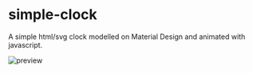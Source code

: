 # simple-clock
A simple html/svg clock modelled on Material Design and animated with javascript.


![preview](https://user-images.githubusercontent.com/26779819/58566467-9f094b80-8228-11e9-9558-935780944cd0.gif)

